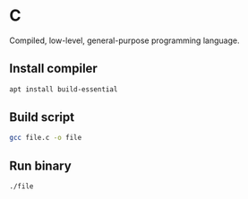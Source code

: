 # C

Compiled, low-level, general-purpose programming language. 


## Install compiler

```bash
apt install build-essential
```

## Build script

```bash
gcc file.c -o file
```

## Run binary

```bash
./file
```